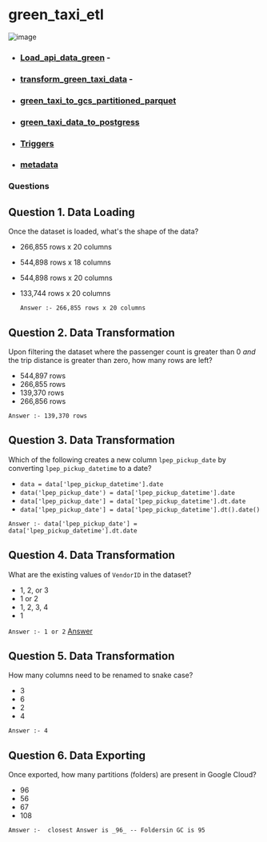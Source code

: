# green_taxi_etl 
![image](https://github.com/PD013/Data_Engineering-Zoomcamp/assets/114251906/b50f239e-1798-433a-93cc-475f24a8b6cf)

- ### [Load_api_data_green](load_api_data_green.py) - 
- ### [transform_green_taxi_data](transform_green_taxi_data.py) -
- ### [green_taxi_to_gcs_partitioned_parquet](green_taxi_to_gcs_partitioned_parquet.py) 
- ###  [green_taxi_data_to_postgress](green_taxi_data_to_postgress.py) 
- ### [Triggers](triggers.yaml) 
- ###  [metadata](metadata.yaml)




### Questions

## Question 1. Data Loading

Once the dataset is loaded, what's the shape of the data?

* 266,855 rows x 20 columns
* 544,898 rows x 18 columns
* 544,898 rows x 20 columns
* 133,744 rows x 20 columns

  `` Answer :- 266,855 rows x 20 columns ``

## Question 2. Data Transformation

Upon filtering the dataset where the passenger count is greater than 0 _and_ the trip distance is greater than zero, how many rows are left?

* 544,897 rows
* 266,855 rows
* 139,370 rows
* 266,856 rows

 ``Answer :- 139,370 rows ``

## Question 3. Data Transformation

Which of the following creates a new column `lpep_pickup_date` by converting `lpep_pickup_datetime` to a date?

* `data = data['lpep_pickup_datetime'].date`
* `data('lpep_pickup_date') = data['lpep_pickup_datetime'].date`
* `data['lpep_pickup_date'] = data['lpep_pickup_datetime'].dt.date`
* `data['lpep_pickup_date'] = data['lpep_pickup_datetime'].dt().date()`

``Answer :- data['lpep_pickup_date'] = data['lpep_pickup_datetime'].dt.date``


## Question 4. Data Transformation

What are the existing values of `VendorID` in the dataset?

* 1, 2, or 3
* 1 or 2
* 1, 2, 3, 4
* 1

``Answer :- 1 or 2``
[Answer](testing_sql_for_green.sql)

## Question 5. Data Transformation

How many columns need to be renamed to snake case?

* 3
* 6
* 2
* 4

``Answer :- 4``


## Question 6. Data Exporting
Once exported, how many partitions (folders) are present in Google Cloud?

* 96
* 56
* 67
* 108

``Amswer :-  closest Answer is _96_ -- Foldersin GC is 95 ``
